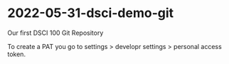 # 2022-05-31-dsci-demo-git
Our first DSCI 100 Git Repository 

To create a PAT you go to settings > developr settings > personal access token. 
